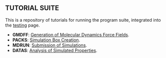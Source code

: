 ## TUTORIAL SUITE

This is a repository of tutorials for running the program suite, integrated into the [testing](https://github.com/otaviolsantana/solvate/tree/main/tests) page.

* **GMDFF**:  [Generation of Molecular Dynamics Force Fields](https://github.com/otaviolsantana/solvate/blob/main/tutorials/modules/1_GMDFF.md).
* **PACKS**:  [Simulation Box Creation](https://github.com/otaviolsantana/solvate/blob/main/tutorials/modules/2_PACKS.md).
* **MDRUN**:  [Submission of Simulations](https://github.com/otaviolsantana/solvate/blob/main/tutorials/modules/3_MDRUN.md).
* **DATAS**:  [Analysis of Simulated Properties](https://github.com/otaviolsantana/solvate/blob/main/tutorials/modules/4_DATAS.md).

